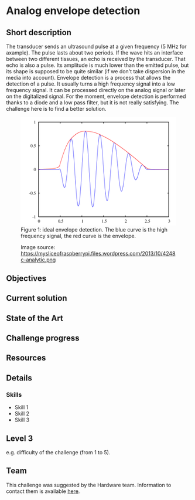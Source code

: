 # Analog envelope detection

## Short description
The transducer sends an ultrasound pulse at a given frequency (5 MHz for axample). The pulse lasts about two periods. If the wave hits an interface between two different tissues, an echo is received by the transducer. That echo is also a pulse. Its amplitude is much lower than the emitted pulse, but its shape is supposed to be quite similar (if we don't take dispersion in the media into account). Envelope detection is a process that allows the detection of a pulse. It usually turns a high frequency signal into a low frequency signal. It can be processed directly on the analog signal or later on the digitalized signal. For the moment, envelope detection is performed thanks to a diode and a low pass filter, but it is not really satisfying. The challenge here is to find a better solution.

<figure>
  <img src="./challenges/envelope_detection/envelope_detection_principle.png" alt="" />
  <figcaption> Figure 1: ideal envelope detection. The blue curve is the high frequency signal, the red curve is the envelope.
  
  Image source: https://mysliceofraspberrypi.files.wordpress.com/2013/10/4248c-analytic.png</figcaption>
</figure>

## Objectives

## Current solution

## State of the Art

## Challenge progress

## Resources

## Details

### Skills 
* Skill 1
* Skill 2
* Skill 3

## Level 3
e.g. difficulty of the challenge (from 1 to 5).

## Team
This challenge was suggested by the Hardware team. Information to contact them is available [here](./howto/teams.md).
